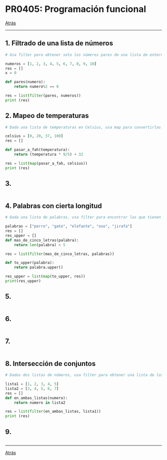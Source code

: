 # PR0405: Programación funcional

[Atrás](../index.md)

---

## 1. Filtrado de una lista de números
```python
# Usa filter para obtener solo los números pares de una lista de entero.

numeros = [1, 2, 3, 4, 5, 6, 7, 8, 9, 10]
res = []
x = 0

def pares(numero):
    return numero%2 == 0

res = list(filter(pares, numeros))
print (res)
```

## 2. Mapeo de temperaturas
```python
# Dada una lista de temperaturas en Celsius, usa map para convertirlas a Fahrenheit.

celsius = [0, 20, 37, 100]
res = []

def pasar_a_fah(temperatura):
    return (temperatura * 9/5) + 32

res = list(map(pasar_a_fah, celsius))
print (res)
```

## 3.
```python

```

## 4. Palabras con cierta longitud
```python
# Dada una lista de palabras, usa filter para encontrar las que tienen más de cinco letras y luego map para convertirlas en mayúsculas

palabras = ["perro", "gato", "elefante", "oso", "jirafa"]
res = []
res_upper = []
def mas_de_cinco_letras(palabra):
    return len(palabra) > 5

res = list(filter(mas_de_cinco_letras, palabras))

def to_upper(palabra):
    return palabra.upper()

res_upper = list(map(to_upper, res))
print(res_upper)
```

## 5.
```python

```

## 6.
```python

```

## 7.
```python

```

## 8. Intersección de conjuntos
```python
# Dadas dos listas de números, usa filter para obtener una lista de los elementos que están en ambas listas (sin usar conjuntos)

lista1 = [1, 2, 3, 4, 5]
lista2 = [3, 4, 5, 6, 7]
res = []
def en_ambas_listas(numero):
    return numero in lista2

res = list(filter(en_ambas_listas, lista1))
print (res)
```

## 9.
```python

```

---
[Atrás](../index.md)